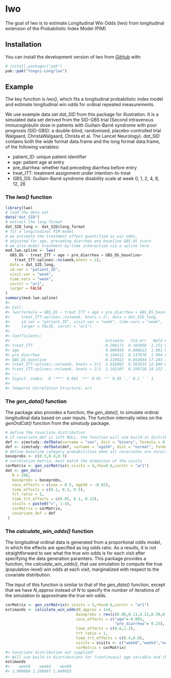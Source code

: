 
<!-- README.md is generated from README.Rmd. Please edit that file -->

# lwo

<!-- badges: start -->
<!-- badges: end -->

The goal of lwo is to estimate Longitudinal Win Odds (lwo) from
longitudinal extension of the Probabilistic Index Model (PIM)

## Installation

You can install the development version of lwo from
[GitHub](https://github.com/) with:

``` r
# install.packages("pak")
pak::pak("Yongxi-Long/lwo")
```

## Example

The key function is *lwo()*, which fits a longitudinal probabilistic
index model and estimate longitudinal win odds for ordinal repeated
measurements.

We use example data set *dat_SID* from this package for illustration. It
is a simulated data set derived from the SID-GBS trial (Second
intravenous immunoglobulin dose in patients with Guillain-Barré syndrome
with poor prognosis (SID-GBS): a double-blind, randomised,
placebo-controlled trial Walgaard, ChristaWalgaard, Christa et al. The
Lancet Neurology). *dat_SID* contains both the wide format data.frame
and the long format data.frame, of the following variables:

- patient_ID: unique patient identifier
- age: patient age at entry
- pre_diarrhea: whether had preceding diarrhea before entry
- treat_ITT: treatment assignment under intention-to-treat
- GBS_DS: Guillain-Barré syndrome disability scale at week 0, 1, 2, 4,
  8, 12, 26

### The *lwo()* function

``` r
library(lwo)
# load the data set
data("dat_SID")
# extract the long format
dat_SID_long <- dat_SID$long_format
# fit a longitudinal PIM model
# we estimate the treatment effect quantified as win odds,
# adjusted for age, preceding diarrhea and baseline GBS-DS score
# we also model treatment-by-time interaction via a spline term
mod.lwo.spline <- lwo(
  GBS_DS ~ treat_ITT + age + pre_diarrhea + GBS_DS_baseline+
    treat_ITT:splines::ns(week,knots = 2),
  data = dat_SID_long,
  id.var = "patient_ID",
  visit.var = "week",
  time.vars = "week",
  corstr = "ar1",
  larger = FALSE
)
summary(mod.lwo.spline)
#> 
#> Call:
#> lwo(formula = GBS_DS ~ treat_ITT + age + pre_diarrhea + GBS_DS_baseline + 
#>     treat_ITT:splines::ns(week, knots = 2), data = dat_SID_long, 
#>     id.var = "patient_ID", visit.var = "week", time.vars = "week", 
#>     larger = FALSE, corstr = "ar1")
#> 
#> Coefficients:
#>                                          Estimate   Std.err   Wald Pr(>|W|)    
#> treat_ITT                               -0.206172  0.192056  1.152 0.283048    
#> age                                      0.008956  0.008613  1.081 0.298407    
#> pre_diarrhea                             0.194412  0.137678  1.994 0.157926    
#> GBS_DS_baseline                         -0.219022  0.052684 17.283 3.22e-05 ***
#> treat_ITT:splines::ns(week, knots = 2)1  2.016802  0.562635 12.849 0.000338 ***
#> treat_ITT:splines::ns(week, knots = 2)2  1.102107  0.250728 19.322 1.10e-05 ***
#> ---
#> Signif. codes:  0 '***' 0.001 '**' 0.01 '*' 0.05 '.' 0.1 ' ' 1
#> 
#> Temporal Correlation Structure: ar1
```

### The *gen_data()* function

The package also provides a function, the *gen_data()*, to simulate
ordinal longitudinal data based on user inputs. The function internally
relies on the *genOrdCat()* function from the *simstudy* package.

``` r
# define the covariate distribution
# if covariate_def is left NULL, the function will use build-in distributions for (continuous) age variable and (binary) preceding diarrhea variable.
def <- simstudy::defData(varname = "sex", dist = "binary", formula = 0.5)
def <- simstudy::defData(def, varname = "age50", dist = "normal", formula = 0, variance = 100)
# define baseline category probabilities when all covariates are zero/reference values
baseprobs <- c(0.3,0.4,0.3)
# correlation matrix, must match the dimension of the visits
corMatrix <- gen_corMatrix(n_visits = 4,rho=0.6,corstr = "ar1")
dat <- gen_data(
   N = 200,
   baseprobs = baseprobs,
   covs_effects = c(sex = 0.5, age50 = -0.02),
   time_effects = c(0.1, 0.3, 0.5),
   trt_ratio = 1,
   time_trt_effects = c(0.05, 0.1, 0.15),
   visits = paste0("v", 1:4),
   corMatrix = corMatrix,
   covariate_def = def
 )
```

### The *calculate_win_odds()* function

The longitudinal ordinal data is generated from a proportional odds
model, in which the effects are specified as log odds ratio. As a
results, it is not straightforward to see what the true win odds is for
each visit after specifying the data generation paramters. This package
provides a function, the *calculate_win_odds()*, that use simulation to
compute the true (population-level) win odds at each visit, marginalized
with respect to the covariate distribution.

The input of this function is similar to that of the *gen_data()*
function, except that we have *N_approx* instead of *N* to specify the
number of iterations of the simulation to approximate the true win odds.

``` r
corMatrix <- gen_corMatrix(n_visits = 3,rho=0.6,corstr = "ar1")
estimands <- calculate_win_odds(N_approx = 1e4,
                               baseprobs = rev(c(0.06,0.11,0.12,0.50,0.21)),
                               covs_effects = c("age"=-0.005,
                                                "pre_diarrhea"= 0.23),
                               time_effects = c(0.6,1.2),
                               trt_ratio = 1,
                               time_trt_effects = c(0.4,0.8),
                               visits = visits <- c("week0","week4","week8"),
                               corMatrix = corMatrix)
#> Covariate distribution not supplied!
#> Will use build-in distributions for (continuous) age variable and (binary) preceding diarrhea variable.
estimands
#>    week0    week4    week8 
#> 1.000000 1.268987 1.649855
```

